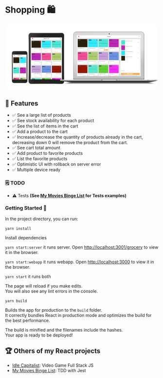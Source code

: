 # Shopping 🛍

<img src="https://raw.githubusercontent.com/RSginer/flw-shopping/master/screenshots.png"/>

## 🥇 Features
  - ✅ See a large list of products
  - ✅ See stock availability for each product
  - ✅ See the list of items in the cart
  - ✅ Add a product to the cart
  - ✅ Increase/decrease the quantity of products already in the cart, decreasing down 0 will remove the product from the cart.
  - ✅ See cart total amount
  - ✅ Add product to  favorite products
  - ✅ List the favorite products
  - ✅ Optimistic UI with rollback on server error
  - ✅ Multiple device ready

### 🗒 TODO
  - ⚠️ Tests __(See [My Movies Binge List](https://github.com/RSginer/react-movie-binge-list) for Tests examples)__

### Getting Started 🎉

In the project directory, you can run:

`yarn install`

Install dependencies

`yarn start:server` it runs server. Open [http://localhost:3001/grocery](http://localhost:3001/grocery) to view it in the browser.

`yarn start:webapp` it runs webapp. Open [http://localhost:3000](http://localhost:3000) to view it in the browser.

`yarn start` it runs both

The page will reload if you make edits.<br />
You will also see any lint errors in the console.

`yarn build`

Builds the app for production to the `build` folder.<br />
It correctly bundles React in production mode and optimizes the build for the best performance.

The build is minified and the filenames include the hashes.<br />
Your app is ready to be deployed!

## 🏆 Others of my React projects
 - [Idle Capitalist](https://github.com/RSginer/idle-capitalist): Video Game Full Stack JS
 - [My Movies Binge List](https://github.com/RSginer/react-movie-binge-list): TDD with Jest
